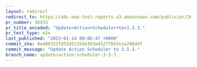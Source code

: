 ```yaml
---
layout: redirect
redirect_to: https://a8c-woo-test-reports.s3.amazonaws.com/public/pr/36433/e2e/index.html
pr_number: 36433
pr_title_encoded: "Update+Action+Scheduler+to+3.5.3."
pr_test_type: e2e
last_published: "2023-01-14 00:05:47 +0000"
commit_sha: 8a480322fd5145135de363e41277662cea206d4f
commit_message: "Update Action Scheduler to 3.5.3."
branch_name: update/action-scheduler-3-5-3
---
```

